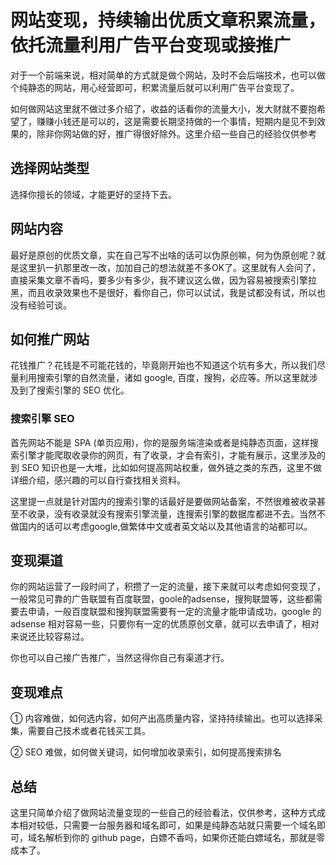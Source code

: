 # 网站变现，持续输出优质文章积累流量，依托流量利用广告平台变现或接推广

对于一个前端来说，相对简单的方式就是做个网站，及时不会后端技术，也可以做个纯静态的网站，用心经营即可，积累流量后就可以利用广告平台变现了。

如何做网站这里就不做过多介绍了，收益的话看你的流量大小，发大财就不要抱希望了，赚赚小钱还是可以的，这是需要长期坚持做的一个事情，短期内是见不到效果的，除非你网站做的好，推广得很好除外。这里介绍一些自己的经验仅供参考

## 选择网站类型

选择你擅长的领域，才能更好的坚持下去。

## 网站内容

最好是原创的优质文章，实在自己写不出啥的话可以伪原创嘛，何为伪原创呢？就是这里扒一扒那里改一改，加加自己的想法就差不多OK了。这里就有人会问了，直接采集文章不香吗，要多少有多少，我不建议这么做，因为容易被搜索引擎拉黑，而且收录效果也不是很好，看你自己，你可以试试，我是试都没有试，所以也没有经验可谈。

## 如何推广网站

花钱推广？花钱是不可能花钱的，毕竟刚开始也不知道这个坑有多大，所以我们尽量利用搜索引擎的自然流量，诸如 google, 百度，搜狗，必应等。所以这里就涉及到了搜索引擎的 SEO 优化。

### 搜索引擎 SEO 

首先网站不能是 SPA (单页应用)，你的是服务端渲染或者是纯静态页面，这样搜索引擎才能爬取收录你的网页，有了收录，才会有索引，才能有展示，这里涉及的到 SEO 知识也是一大堆，比如如何提高网站权重，做外链之类的东西，这里不做详细介绍，感兴趣的可以自行查找相关资料。

这里提一点就是针对国内的搜索引擎的话最好是要做网站备案，不然很难被收录甚至不收录，没有收录就没有搜索引擎流量，连搜索引擎的数据库都进不去。当然不做国内的话可以考虑google,做繁体中文或者英文站以及其他语言的站都可以。


## 变现渠道

你的网站运营了一段时间了，积攒了一定的流量，接下来就可以考虑如何变现了，一般常见可靠的广告联盟有百度联盟，goole的adsense，搜狗联盟等，这些都需要去申请，一般百度联盟和搜狗联盟需要有一定的流量才能申请成功，google 的 adsense 相对容易一些，只要你有一定的优质原创文章，就可以去申请了，相对来说还比较容易过。

你也可以自己接广告推广，当然这得你自己有渠道才行。


## 变现难点

① 内容难做，如何选内容，如何产出高质量内容，坚持持续输出。也可以选择采集，需要自己技术或者花钱买工具。

② SEO 难做，如何做关键词，如何增加收录索引，如何提高搜索排名


## 总结

这里只简单介绍了做网站流量变现的一些自己的经验看法，仅供参考，这种方式成本相对较低，只需要一台服务器和域名即可，如果是纯静态站就只需要一个域名即可，域名解析到你的 github page，白嫖不香吗，如果你还能白嫖域名，那就是零成本了。
